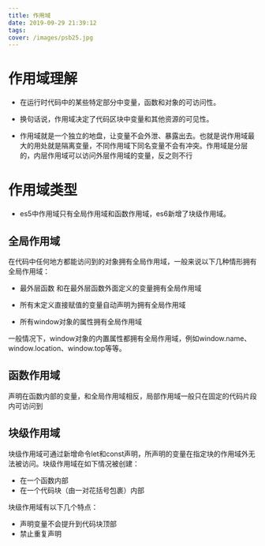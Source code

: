 ```yaml
---
title: 作用域
date: 2019-09-29 21:39:12
tags:
cover: /images/psb25.jpg
---
```

# 作用域理解

- 在运行时代码中的某些特定部分中变量，函数和对象的可访问性。

- 换句话说，作用域决定了代码区块中变量和其他资源的可见性。

- 作用域就是一个独立的地盘，让变量不会外泄、暴露出去。也就是说作用域最大的用处就是隔离变量，不同作用域下同名变量不会有冲突。作用域是分层的，内层作用域可以访问外层作用域的变量，反之则不行

# 作用域类型

- es5中作用域只有全局作用域和函数作用域，es6新增了块级作用域。

## 全局作用域

在代码中任何地方都能访问到的对象拥有全局作用域，一般来说以下几种情形拥有全局作用域：

* 最外层函数 和在最外层函数外面定义的变量拥有全局作用域

* 所有末定义直接赋值的变量自动声明为拥有全局作用域

* 所有window对象的属性拥有全局作用域

一般情况下，window对象的内置属性都拥有全局作用域，例如window.name、window.location、window.top等等。

## 函数作用域

声明在函数内部的变量，和全局作用域相反，局部作用域一般只在固定的代码片段内可访问到

## 块级作用域

块级作用域可通过新增命令let和const声明，所声明的变量在指定块的作用域外无法被访问。块级作用域在如下情况被创建：

* 在一个函数内部
* 在一个代码块（由一对花括号包裹）内部

块级作用域有以下几个特点：

* 声明变量不会提升到代码块顶部
* 禁止重复声明


